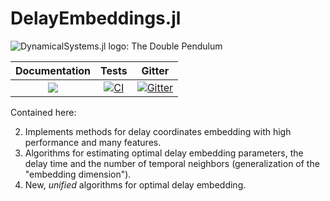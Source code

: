 # DelayEmbeddings.jl

![DynamicalSystems.jl logo: The Double Pendulum](https://i.imgur.com/nFQFdB0.gif)

| **Documentation**   |  **Tests**     |  Gitter |
|:--------:|:-------------------:|:-----:|
|[![](https://img.shields.io/badge/docs-latest-blue.svg)](https://JuliaDynamics.github.io/DynamicalSystems.jl/dev) | [![CI](https://github.com/juliadynamics/DelayEmbedding.jl/workflows/CI/badge.svg)](https://github.com/JuliaDynamics/DelayEmbedding.jl/actions)  | [![Gitter](https://img.shields.io/gitter/room/nwjs/nw.js.svg)](https://gitter.im/JuliaDynamics/Lobby)


Contained here:

2. Implements methods for delay coordinates embedding with high performance and many features.
3. Algorithms for estimating optimal delay embedding parameters, the delay time and the number of temporal neighbors (generalization of the "embedding dimension").
4. New, _unified_ algorithms for optimal delay embedding.
